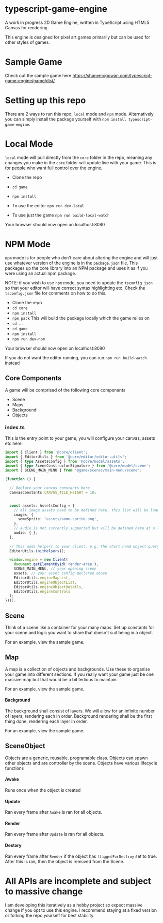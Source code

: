 # typescript-game-engine
A work in progress 2D Game Engine, written in TypeScript using HTML5 Canvas for rendering.

This engine is designed for pixel art games primarily but can be used for other styles of games.

# Sample Game
Check out the sample game here https://shanemcgowan.com/typescript-game-engine/game/dist/

# Setting up this repo
There are 2 ways to run this repo, `local` mode and `npm` mode. Alternatively you can simply install the package yourself with `npm install typescript-game-engine`.

# Local Mode
`local` mode will pull directly from the `core` folder in the repo, meaning any changes you make in the `core` folder will update live with your game. This is for people who want full control over the engine.

- Clone the repo

- `cd game`
- `npm install`
- To use the editor `npm run dev-local`
- To use just the game `npm run build-local-watch`

Your browser should now open on localhost:8080

# NPM Mode
`npm` mode is for people who don't care about altering the engine and will just use whatever version of the engine is in the `package.json` file. This packages up the core library into an NPM package and uses it as if you were using an actual npm package.

NOTE: if you wish to use `npm` mode, you need to update the `tsconfig.json` so that your editor will have correct syntax highlighting etc. Check the `tsconfig.json` file for comments on how to do this.

- Clone the repo
- `cd core`
- `npm install`
- `npm pack` This will build the package locally which the game relies on
- `cd ..`
- `cd game`
- `npm install`
- `npm run dev-npm`

Your browser should now open on localhost:8080

If you do not want the editor running, you can run `npm run build-watch` instead

## Core Components
A game will be comprised of the following core components
- Scene
- Maps
- Background
- Objects

### index.ts
This is the entry point to your game, you will configure your canvas, assets etc here.
```TypeScript
import { Client } from '@core/client';
import { EditorUtils } from '@core/editor/editor.utils';
import { type AssetsConfig } from '@core/model/assets';
import { type SceneConstructorSignature } from '@core/model/scene';
import { SCENE_MAIN_MENU } from '@game/scenes/main-menu/scene';

(function () {

  // Declare your canvas constants here
  CanvasConstants.CANVAS_TILE_HEIGHT = 18;


  const assets: AssetsConfig = {
    // all image assets need to be defined here, this list will be loaded into memory
    images: {
      someSprite: 'assets/some-sprite.png',
    },
    // audio is not currently supported but will be defined here at a later stage
    audio: { },
  };
  
  // This adds helpers to your client, e.g. the short hand object query `o(id)` helper which becomes available on the `window` object
  EditorUtils.initHelpers();

  window.engine = new Client(
    document.getElementById('render-area'),
    SCENE_MAIN_MENU, // your opening scene
    assets, // your asset config declared above
    EditorUtils.engineMapList,
    EditorUtils.engineObjectList,
    EditorUtils.engineObjectDetails,
    EditorUtils.engineControls
  );
})();
```

## Scene
Think of a scene like a container for your many maps. Set up constants for your scene and logic you want to share that doesn't suit being in a object.

For an example, view the sample game.

## Map
A map is a collection of objects and backgrounds. Use these to organise your game into different sections. If you really want your game just be one massive map but that would be a bit tedious to maintain.

For an example, view the sample game.

#### Background
The background shall consist of layers. We will allow for an infinite number of layers, rendering each in order. Background rendering shall be the first thing done, rendering each layer in order.

For an example, view the sample game.

## SceneObject
Objects are a generic, reusable, programable class. Objects can spawn other objects and are controller by the scene. Objects have various lifecycle functions

#### Awake
Runs once when the object is created

#### Update
Ran every frame after `Awake` is ran for all objects.

#### Render
Ran every frame after `Update` is ran for all objects.

#### Destory
Ran every frame after `Render` if the object has `flaggedForDestroy` set to true.
After this is ran, then the object is removed from the Scene.

# All APIs are incomplete and subject to massive change
I am developing this iteratively as a hobby project so expect massive change if you opt to use this engine. I recommend staying at a fixed version or forking the repo yourself for best stability.